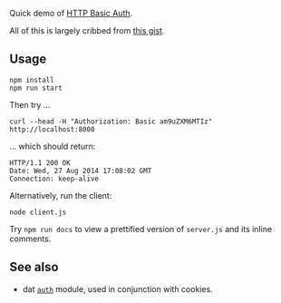 Quick demo of [HTTP Basic Auth](http://en.wikipedia.org/wiki/Basic_access_authentication).

All of this is largely cribbed from [this gist](https://gist.github.com/charlesdaniel/1686663).


## Usage

    npm install
    npm run start

Then try ...

    curl --head -H "Authorization: Basic am9uZXM6MTIz" http://localhost:8000

... which should return:

    HTTP/1.1 200 OK
    Date: Wed, 27 Aug 2014 17:08:02 GMT
    Connection: keep-alive

Alternatively, run the client:

    node client.js 

Try `npm run docs` to view a prettified version of `server.js` and its inline
comments.


## See also

* dat [`auth`](https://github.com/maxogden/dat/blob/master/lib/auth.js) module,
  used in conjunction with cookies.
